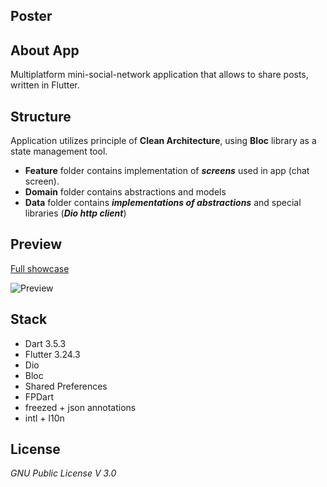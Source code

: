 **Poster**
-----------------

## **About App**
Multiplatform mini-social-network application
that allows to share posts, written in Flutter.

## **Structure**
Application utilizes principle of **Clean Architecture**,
using **Bloc** library as a state management tool.

* **Feature** folder contains implementation of ***screens*** used in app (chat screen).
* **Domain** folder contains abstractions and models
* **Data** folder contains ***implementations of abstractions*** and special libraries (***Dio http client***)

## **Preview**

[Full showcase](https://rutube.ru/video/private/907f7b4c2542ec327a30c2e95db34543/?p=7Q8q2II3ldFqUUo_H3VGYQ)

![Preview](https://i.ibb.co/WK138PQ/2024-10-10-19-19-26.png)

## **Stack**

<ul>
    <li>Dart 3.5.3</li>
    <li>Flutter 3.24.3</li>
    <li>Dio</li>
    <li>Bloc</li>
    <li>Shared Preferences</li>
    <li>FPDart</li>
    <li>freezed + json annotations</li>
    <li>intl + l10n</li>
</ul>

## **License**
*GNU Public License V 3.0*

